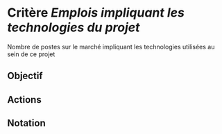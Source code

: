 # Critère *Emplois impliquant les technologies du projet*
Nombre de postes sur le marché impliquant les technologies utilisées au sein de ce projet

## Objectif


## Actions


## Notation